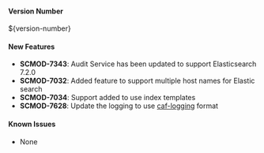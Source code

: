 #### Version Number
${version-number}

#### New Features
- **SCMOD-7343**: Audit Service has been updated to support Elasticsearch 7.2.0
- **SCMOD-7032**: Added feature to support multiple host names for Elastic search
- **SCMOD-7034**: Support added to use index templates
- **SCMOD-7628**: Update the logging to use [caf-logging](https://github.com/CAFapi/caf-logging) format

#### Known Issues
- None
